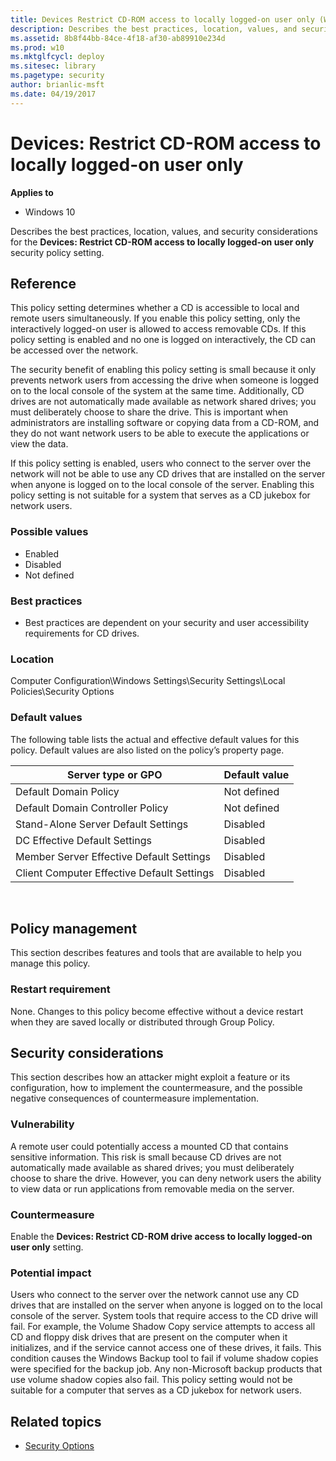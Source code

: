 ```yaml
---
title: Devices Restrict CD-ROM access to locally logged-on user only (Windows 10)
description: Describes the best practices, location, values, and security considerations for the Devices Restrict CD-ROM access to locally logged-on user only security policy setting.
ms.assetid: 8b8f44bb-84ce-4f18-af30-ab89910e234d
ms.prod: w10
ms.mktglfcycl: deploy
ms.sitesec: library
ms.pagetype: security
author: brianlic-msft
ms.date: 04/19/2017
---
```


# Devices: Restrict CD-ROM access to locally logged-on user only

**Applies to**
-   Windows 10

Describes the best practices, location, values, and security considerations for the **Devices: Restrict CD-ROM access to locally logged-on user only** security policy setting.

## Reference

This policy setting determines whether a CD is accessible to local and remote users simultaneously. If you enable this policy setting, only the interactively logged-on user is allowed to access removable CDs. If this policy setting is enabled and no one is logged on interactively, the CD can be accessed over the network.

The security benefit of enabling this policy setting is small because it only prevents network users from accessing the drive when someone is logged on to the local console of the system at the same time. Additionally, CD drives are not automatically made available as network shared drives; you must deliberately choose to share the drive. This is important when administrators are installing software or copying data from a CD-ROM, and they do not want network users to be able to execute the applications or view the data.

If this policy setting is enabled, users who connect to the server over the network will not be able to use any CD drives that are installed on the server when anyone is logged on to the local console of the server. Enabling this policy setting is not suitable for a system that serves as a CD jukebox for network users.

### Possible values

-   Enabled
-   Disabled
-   Not defined

### Best practices

-   Best practices are dependent on your security and user accessibility requirements for CD drives.

### Location

Computer Configuration\\Windows Settings\\Security Settings\\Local Policies\\Security Options

### Default values

The following table lists the actual and effective default values for this policy. Default values are also listed on the policy’s property page.


| Server type or GPO | Default value |
| - | - |
| Default Domain Policy | Not defined | 
| Default Domain Controller Policy | Not defined | 
| Stand-Alone Server Default Settings | Disabled | 
| DC Effective Default Settings | Disabled | 
| Member Server Effective Default Settings | Disabled | 
| Client Computer Effective Default Settings | Disabled | 
 
## Policy management

This section describes features and tools that are available to help you manage this policy.

### Restart requirement

None. Changes to this policy become effective without a device restart when they are saved locally or distributed through Group Policy.

## Security considerations

This section describes how an attacker might exploit a feature or its configuration, how to implement the countermeasure, and the possible negative consequences of countermeasure implementation.

### Vulnerability

A remote user could potentially access a mounted CD that contains sensitive information. This risk is small because CD drives are not automatically made available as shared drives; you must deliberately choose to share the drive. However, you can deny network users the ability to view data or run 
applications from removable media on the server.

### Countermeasure
Enable the **Devices: Restrict CD-ROM drive access to locally logged-on user only** setting.

### Potential impact
Users who connect to the server over the network cannot use any CD drives that are installed on the server when anyone is logged on to the local console of the server. System tools that require access to the CD drive will fail. For example, the Volume Shadow Copy service attempts to access all CD and floppy disk drives that are present on the computer when it initializes, and if the service cannot access one of these drives, it fails. This condition causes the Windows Backup tool to fail if volume shadow copies were specified for the backup job. Any non-Microsoft backup products that use volume shadow copies also fail. This policy setting would not be suitable for a computer that serves as a CD jukebox for network users.

## Related topics

- [Security Options](security-options.md)
